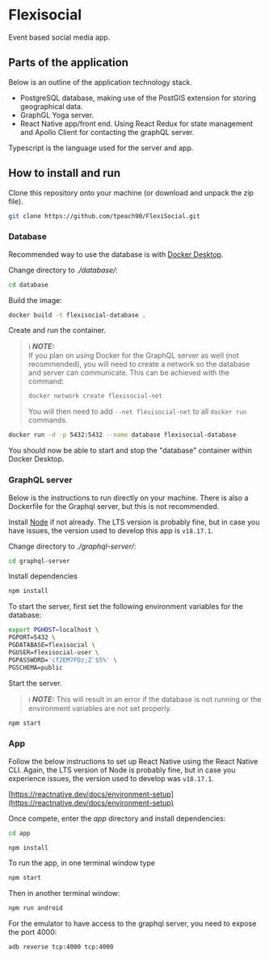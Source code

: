 # Flexisocial

Event based social media app.

## Parts of the application

Below is an outline of the application technology stack.

+ PostgreSQL database, making use of the PostGIS extension for storing geographical data.
+ GraphGL Yoga server.
+ React Native app/front end. Using React Redux for state management and Apollo Client for contacting the graphQL server.

Typescript is the language used for the server and app.

## How to install and run

Clone this repository onto your machine (or download and unpack the zip file).

```bash
git clone https://github.com/tpeach90/FlexiSocial.git
```

### Database

Recommended way to use the database is with [Docker Desktop](https://www.docker.com/products/docker-desktop/).

Change directory to *./database/*:
```bash
cd database
```

Build the image:
```bash
docker build -t flexisocial-database .
```

Create and run the container. 

> ℹ️ **_NOTE:_**  
> If you plan on using Docker for the GraphQL server as well (not recommended), you will need to create a network so the database and server can communicate. This can be achieved with the command:
> ```bash
> docker network create flexisocial-net
> ```
> You will then need to add `--net flexisocial-net` to all `docker run` commands.

```bash
docker run -d -p 5432:5432 --name database flexisocial-database
```
You should now be able to start and stop the "database" container within Docker Desktop.

### GraphQL server

Below is the instructions to run directly on your machine. There is also a Dockerfile for the Graphql server, but this is not recommended.

Install [Node](https://nodejs.org/en) if not already. The LTS version is probably fine, but in case you have issues, the version used to develop this app is `v18.17.1`.

Change directory to *./graphql-server/*:
```bash
cd graphql-server
```

Install dependencies
```bash
npm install
```

To start the server, first set the following environment variables for the database:
```bash
export PGHOST=localhost \
PGPORT=5432 \
PGDATABASE=flexisocial \
PGUSER=flexisocial-user \
PGPASSWORD='cf2EM7FDz;Z`$5%' \
PGSCHEMA=public
```

Start the server.

> ℹ️ **_NOTE:_** 
> This will result in an error if the database is not running or the environment variables are not set properly.

```bash
npm start
```
### App

Follow the below instructions to set up React Native using the React Native CLI. Again, the LTS version of Node is probably fine, but in case you experience issues, the version used to develop was `v18.17.1`.

[https://reactnative.dev/docs/environment-setup](https://reactnative.dev/docs/environment-setup)

Once compete, enter the *app* directory and install dependencies:

```bash
cd app
```

```bash
npm install
```

To run the app, in one terminal window type

```bash
npm start
```

Then in another terminal window:
```bash
npm run android
```

For the emulator to have access to the graphql server, you need to expose the port 4000:
```bash
adb reverse tcp:4000 tcp:4000
```


